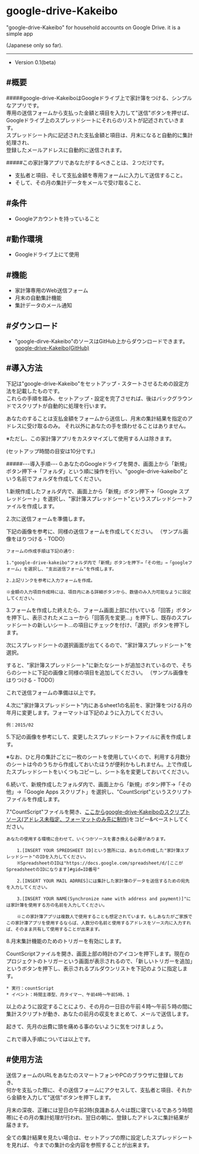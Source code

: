 # google-drive-Kakeibo
"google-drive-Kakeibo" for household accounts on Google Drive. it is a simple app

(Japanese only so far).


---
* Version 0.1(beta)

#概要  
---
#####google-drive-KakeiboはGoogleドライブ上で家計簿をつける、シンプルなアプリです。  
専用の送信フォームから支払った金額と項目を入力して"送信"ボタンを押せば、  
Googleドライブ上のスプレッドシートにそれらのリストが記述されていきます。  
スプレッドシート内に記述された支払金額と項目は、月末になると自動的に集計処理され、  
登録したメールアドレスに自動的に送信されます。  

#####この家計簿アプリであなたがするべきことは、２つだけです。
* 支払者と項目、そして支払金額を専用フォームに入力して送信すること。
* そして、その月の集計データをメールで受け取ること、




#条件  
---
* Googleアカウントを持っていること

#動作環境  
---
* Googleドライブ上にて使用

#機能
---
* 家計簿専用のWeb送信フォーム
* 月末の自動集計機能
* 集計データのメール通知

#ダウンロード
---
* "google-dirve-Kakeibo"のソースはGitHub上からダウンロードできます。  
[google-drive-Kakeibo(GitHub)](https://github.com/shinshin86/google-drive-Kakeibo)


#導入方法
---
下記は"google-drive-Kakeibo"をセットアップ・スタートさせるための設定方法を記載したものです。  
これらの手順を踏み、セットアップ・設定を完了させれば、後はバックグラウンドでスクリプトが自動的に処理を行います。


あなたのすることは支払金額をフォームから送信し、月末の集計結果を指定のアドレスに受け取るのみ。
それ以外にあなたの手を煩わせることはありません。

※ただし、この家計簿アプリをカスタマイズして使用する人は除きます。

(セットアップ時間の目安は10分です。)

#####---導入手順---
0.あなたのGoogleドライブを開き、画面上から「新規」ボタン押下→「フォルダ」という順に操作を行い、"google-drive-kakeibo"という名前でフォルダを作成してください。

1.新規作成したフォルダ内で、画面上から「新規」ボタン押下→「Google スプレッドシート」を選択し、"家計簿スプレッドシート"というスプレッドシートファイルを作成します。

2.次に送信フォームを準備します。

下記の画像を参考に、同様の送信フォームを作成してください。
（サンプル画像をはりつける - TODO）


	フォームの作成手順は下記の通り:
	
	1."google-drive-kakeibo"フォルダ内で「新規」ボタンを押下→「その他」→「googleフォーム」を選択し、"支出送信フォーム"を作成します。
	
	2.上記リンクを参考に入力フォームを作成。

	※金額の入力項目作成時には、項目内にある詳細ボタンから、数値のみ入力可能なように設定してください。

3.フォームを作成した終えたら、フォーム画面上部に付いている「回答」ボタンを押下し、表示されたメニューから「回答先を変更…」を押下し、既存のスプレッドシートの新しいシート...の項目にチェックを付け、「選択」ボタンを押下します。

次にスプレッドシートの選択画面が出てくるので、"家計簿スプレッドシート"を選択。

すると、"家計簿スプレッドシート"に新たなシートが追加されているので、そちらのシートに下記の画像と同様の項目を追加してください。
（サンプル画像をはりつける - TODO）


これで送信フォームの準備は以上です。

4.次に"家計簿スプレッドシート"内にあるsheet1の名前を、家計簿をつける月の年月に変更します。フォーマットは下記のように入力してください。

	例：2015/02
	
5.下記の画像を参考にして、変更したスプレッドシートファイルに表を作成します。 

※なお、ひと月の集計ごとに一枚のシートを使用していくので、利用する月数分のシートは今のうちから作成しておいたほうが便利かもしれません。上で作成したスプレッドシートをいくつもコピーし、シート名を変更しておいてください。


6.続いて、新規作成したフォルダ内で、画面上から「新規」ボタン押下→「その他」→「Google Apps スクリプト」を選択し、"CountScript"というスクリプトファイルを作成します。

7."CountScript"ファイルを開き、[ここからgoogle-drive-Kakeiboのスクリプトソース(アドレス未指定、フォーマットのみ先に制作)](http://hogehoge.hoge)をコピー&ペーストしてください。 
	
	あなたの使用する環境に合わせて、いくつかソースを書き換える必要があります。
		
		1.[INSERT YOUR SPREDSHEET ID]という箇所には、あなたの作成した"家計簿スプレッドシート"のIDを入力してください。
		※SpreadsheetのIDは"https://docs.google.com/spreadsheet/d/[ここがSpreadsheetのIDになります]#gid=ID番号"
		
		2.[INSERT YOUR MAIL ADRRES]には集計した家計簿のデータを送信するための宛先を入力してください。
		
		3.[INSERT YOUR NAME(Synchronize name with address and payment)]"には家計簿を使用する方の名前を入力してください。
		
		※この家計簿アプリは複数人で使用することも想定されています。もしあなたがご家族でこの家計簿アプリを使用するならば、人数分の名前と使用するアドレスをソース内に入力すれば、そのまま共有して使用することが出来ます。
    
 
8.月末集計機能のためのトリガーを有効にします。

CountScriptファイルを開き、画面上部の時計のアイコンを押下します。現在のプロジェクトのトリガーという画面が表示されるので、「新しいトリガーを追加」というボタンを押下し、表示されるプルダウンリストを下記のように指定します。

	* 実行：countScript
	* イベント：時間主導型、月タイマー、午前4時〜午前5時、1
	
以上のように設定することにより、その月の一日目の午前４時〜午前５時の間に集計スクリプトが動き、あなたの前月の収支をまとめて、メールで送信します。

起きて、先月の出費に頭を痛める事のないように気をつけましょう。

これで導入手順については以上です。



#使用方法
---
送信フォームのURLをあなたのスマートフォンやPCのブラウザに登録しておき、  
何かを支払った際に、その送信フォームにアクセスして、支払者と項目、それから金額を入力して"送信"ボタンを押下します。  

月末の深夜、正確には翌日の午前2時(良識ある人々は既に寝ているであろう時間帯)にその月の集計処理が行われ、翌日の朝に、登録したアドレスに集計結果が届きます。  

全ての集計結果を見たい場合は、セットアップの際に設定したスプレッドシートを見れば、
今までの集計の全内容を参照することが出来ます。


